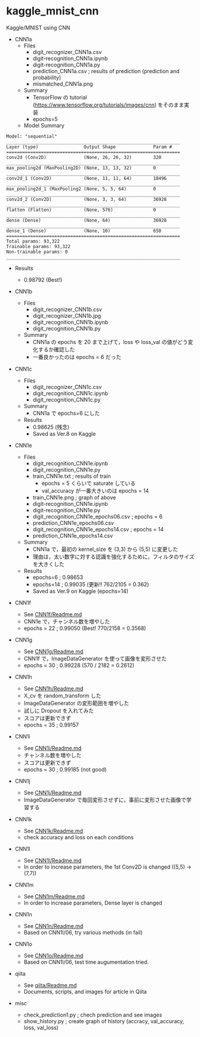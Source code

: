 # kaggle_mnist_cnn
Kaggle/MNIST using CNN

- CNN1a
  - Files
    - digit_recognizer_CNN1a.csv
    - digit-recognition_CNN1a.ipynb
    - digit-recognition_CNN1a.py
    - prediction_CNN1a.csv ; results of prediction (prediction and probability)
    - mismatched_CNN1a.png
  - Summary
    - TensorFlow の tutorial (https://www.tensorflow.org/tutorials/images/cnn) をそのまま実装
    - epochs=5
  - Model Summary
```  
Model: "sequential"
_________________________________________________________________
Layer (type)                 Output Shape              Param #   
=================================================================
conv2d (Conv2D)              (None, 26, 26, 32)        320       
_________________________________________________________________
max_pooling2d (MaxPooling2D) (None, 13, 13, 32)        0         
_________________________________________________________________
conv2d_1 (Conv2D)            (None, 11, 11, 64)        18496     
_________________________________________________________________
max_pooling2d_1 (MaxPooling2 (None, 5, 5, 64)          0         
_________________________________________________________________
conv2d_2 (Conv2D)            (None, 3, 3, 64)          36928     
_________________________________________________________________
flatten (Flatten)            (None, 576)               0         
_________________________________________________________________
dense (Dense)                (None, 64)                36928     
_________________________________________________________________
dense_1 (Dense)              (None, 10)                650       
=================================================================
Total params: 93,322
Trainable params: 93,322
Non-trainable params: 0
_________________________________________________________________
```
  - Results
    - 0.98792 (Best!)

- CNN1b
  - Files
    - digit_recognizer_CNN1b.csv
    - digit_recognizer_CNN1b.jpg
    - digit_recognition_CNN1b.ipynb
    - digit_recognition_CNN1b.py
  - Summary
    - CNN1a の epochs を 20 まで上げて，loss や loss_val の値がどう変化するか確認した
    - 一番良かったのは epochs = 6 だった

- CNN1c
  - Files
    - digit_recognizer_CNN1c.csv
    - digit_recognition_CNN1c.ipynb
    - digit_recognition_CNN1c.py
  - Summary
    - CNN1a で epochs=6 にした
  - Results
    - 0.98625 (残念)
    - Saved as Ver.8 on Kaggle

- CNN1e
  - Files
    - digit_recognition_CNN1e.ipynb
    - digit_recognition_CNN1e.py
    - train_CNN1e.txt ; results of train
      - epochs = 5 くらいで saturate している
      - val_accuracy が一番大きいのは epochs = 14
    - train_CNN1e.png ; graph of above
    - digit-recognition_CNN1e.ipynb
    - digit-recognition_CNN1e.py
    - digit_recognition_CNN1e_epochs06.csv ; epochs = 6
    - prediction_CNN1e_epochs06.csv
    - digit_recognition_CNN1e_epochs14.csv ; epochs = 14
    - prediction_CNN1e_epochs14.csv
  - Summary
    - CNN1a で，最初の kernel_size を (3,3) から (5,5) に変更した
    - 理由は，太い数字に対する認識を強化するために，フィルタのサイズを大きくした
  - Results
    - epochs=6 ; 0.98653
    - epochs=14 ; 0.99035 (更新!! 762/2105 = 0.362)
    - Saved as Ver.9 on Kaggle (epochs=14)

- CNN1f
  - See [CNN1f/Readme.md](./CNN1f/Readme.md)
  - CNN1e で，チャンネル数を増やした
  - epochs = 22 ; 0.99050 (Best! 770/2158 = 0.3568)

- CNN1g
  - See [CNN1g/Readme.md](./CNN1g/Readme.md)
  - CNN1f で，ImageDataGenerator を使って画像を変形させた
  - epochs = 30 ; 0.99228 (570 / 2182 = 0.2612)

- CNN1h
  - See [CNN1h/Readme.md](./CNN1h/Readme.md)
  - X_cv を random_transform した
  - ImageDataGenerator の変形範囲を増やした
  - 試しに Dropout を入れてみた
  - スコアは更新できず
  - epochs = 35 ; 0.99157

- CNN1i
  - See [CNN1i/Readme.md](./CNN1i/Readme.md)
  - チャンネル数を増やした
  - スコアは更新できず
  - epochs = 30 ; 0.99185 (not good)

- CNN1j
  - See [CNN1j/Readme.md](./CNN1j/Readme.md)
  - ImageDataGenerator で毎回変形させずに，事前に変形させた画像で学習する

- CNN1k
  - See [CNN1k/Readme.md](./CNN1k/Readme.md)
  - check accuracy and loss on each conditions

- CNN1l
  - See [CNN1l/Readme.md](./CNN1l/Readme.md)
  - In order to increase parameters, the 1st Conv2D is changed ((5,5) -> (7,7))

- CNN1m
  - See [CNN1m/Readme.md](./CNN1m/Readme.md)
  - In order to increase parameters, Dense layer is changed

- CNN1n
  - See [CNN1n/Readme.md](./CNN1n/Readme.md)
  - Based on CNN1l/06, try various methods (in fail)

- CNN1o
  - See [CNN1o/Readme.md](./CNN1o/Readme.md)
  - Based on CNN1l/06, test time augumentation tried.

- qiita
  - See [qiita/Readme.md](./qiita/Readme.md)
  - Documents, scripts, and images for article in Qiita

- misc
  - check_prediction1.py ; chech prediction and see images
  - show_history.py ; create graph of history (accracy, val_accuracy, loss, val_loss)
